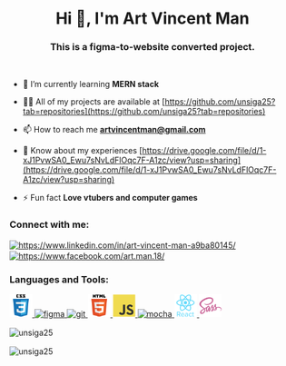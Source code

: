 <h1 align="center">Hi 👋, I'm Art Vincent Man</h1>
<h3 align="center">This is a figma-to-website converted project.</h3>

<p align="left"> <a href="https://twitter.com/" target="blank"><img src="https://img.shields.io/twitter/follow/?logo=twitter&style=for-the-badge" alt="" /></a> </p>

- 🌱 I’m currently learning **MERN stack**

- 👨‍💻 All of my projects are available at [https://github.com/unsiga25?tab=repositories](https://github.com/unsiga25?tab=repositories)

- 📫 How to reach me **artvincentman@gmail.com**

- 📄 Know about my experiences [https://drive.google.com/file/d/1-xJ1PvwSA0_Ewu7sNvLdFlOqc7F-A1zc/view?usp=sharing](https://drive.google.com/file/d/1-xJ1PvwSA0_Ewu7sNvLdFlOqc7F-A1zc/view?usp=sharing)

- ⚡ Fun fact **Love vtubers and computer games**

<h3 align="left">Connect with me:</h3>
<p align="left">
<a href="https://linkedin.com/in/https://www.linkedin.com/in/art-vincent-man-a9ba80145/" target="blank"><img align="center" src="https://raw.githubusercontent.com/rahuldkjain/github-profile-readme-generator/master/src/images/icons/Social/linked-in-alt.svg" alt="https://www.linkedin.com/in/art-vincent-man-a9ba80145/" height="30" width="40" /></a>
<a href="https://fb.com/https://www.facebook.com/art.man.18/" target="blank"><img align="center" src="https://raw.githubusercontent.com/rahuldkjain/github-profile-readme-generator/master/src/images/icons/Social/facebook.svg" alt="https://www.facebook.com/art.man.18/" height="30" width="40" /></a>
</p>

<h3 align="left">Languages and Tools:</h3>
<p align="left"> <a href="https://www.w3schools.com/css/" target="_blank"> <img src="https://raw.githubusercontent.com/devicons/devicon/master/icons/css3/css3-original-wordmark.svg" alt="css3" width="40" height="40"/> </a> <a href="https://www.figma.com/" target="_blank"> <img src="https://www.vectorlogo.zone/logos/figma/figma-icon.svg" alt="figma" width="40" height="40"/> </a> <a href="https://git-scm.com/" target="_blank"> <img src="https://www.vectorlogo.zone/logos/git-scm/git-scm-icon.svg" alt="git" width="40" height="40"/> </a> <a href="https://www.w3.org/html/" target="_blank"> <img src="https://raw.githubusercontent.com/devicons/devicon/master/icons/html5/html5-original-wordmark.svg" alt="html5" width="40" height="40"/> </a> <a href="https://developer.mozilla.org/en-US/docs/Web/JavaScript" target="_blank"> <img src="https://raw.githubusercontent.com/devicons/devicon/master/icons/javascript/javascript-original.svg" alt="javascript" width="40" height="40"/> </a> <a href="https://mochajs.org" target="_blank"> <img src="https://www.vectorlogo.zone/logos/mochajs/mochajs-icon.svg" alt="mocha" width="40" height="40"/> </a> <a href="https://reactjs.org/" target="_blank"> <img src="https://raw.githubusercontent.com/devicons/devicon/master/icons/react/react-original-wordmark.svg" alt="react" width="40" height="40"/> </a> <a href="https://sass-lang.com" target="_blank"> <img src="https://raw.githubusercontent.com/devicons/devicon/master/icons/sass/sass-original.svg" alt="sass" width="40" height="40"/> </a> </p>

<p><img align="center" src="https://github-readme-stats.vercel.app/api/top-langs?username=unsiga25&show_icons=true&locale=en&layout=compact" alt="unsiga25" /></p>

<p><img align="center" src="https://github-readme-streak-stats.herokuapp.com/?user=unsiga25&" alt="unsiga25" /></p>
